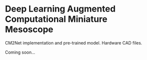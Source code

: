 # Deep Learning Augmented Computational Miniature Mesoscope
CM2Net implementation and pre-trained model. Hardware CAD files.

Coming soon...
